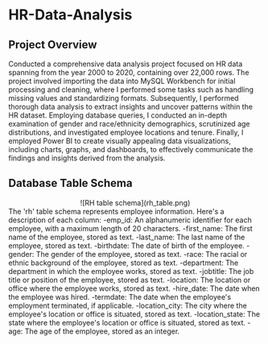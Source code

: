 # HR-Data-Analysis

## Project Overview
Conducted a comprehensive data analysis project focused on HR data spanning from the year 2000 to 2020, containing over 22,000 rows. The project involved importing the data into MySQL Workbench for initial processing and cleaning, where I performed some tasks such as handling missing values and standardizing formats. Subsequently, I performed thorough data analysis to extract insights and uncover patterns within the HR dataset. Employing database queries, I conducted an in-depth examination of gender and race/ethnicity demographics, scrutinized age distributions, and investigated employee locations and tenure. Finally, I employed Power BI to create visually appealing data visualizations, including charts, graphs, and dashboards, to effectively communicate the findings and insights derived from the analysis.

## Database Table Schema
<div style="text-align: center;">
    ![RH table schema](rh_table.png)
</div>
The 'rh' table schema represents employee information. 
Here's a description of each column:
-emp_id: An alphanumeric identifier for each employee, with a maximum length of 20 characters.
-first_name: The first name of the employee, stored as text.
-last_name: The last name of the employee, stored as text.
-birthdate: The date of birth of the employee.
-gender: The gender of the employee, stored as text.
-race: The racial or ethnic background of the employee, stored as text.
-department: The department in which the employee works, stored as text.
-jobtitle: The job title or position of the employee, stored as text.
-location: The location or office where the employee works, stored as text.
-hire_date: The date when the employee was hired.
-termdate: The date when the employee's employment terminated, if applicable.
-location_city: The city where the employee's location or office is situated, stored as text.
-location_state: The state where the employee's location or office is situated, stored as text.
-age: The age of the employee, stored as an integer.
